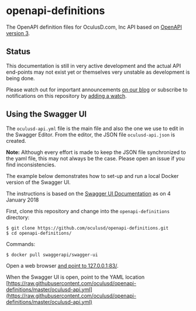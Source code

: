 # openapi-definitions

The OpenAPI definition files for OculusD.com, Inc API based on
[OpenAPI version 3](https://swagger.io/docs/specification/basic-structure/).

## Status

This documentation is still in very active development and the actual API end-points may not exist yet or themselves
very unstable as development is being done.

Please watch out for important announcements [on our blog](https://www.oculusd.com/blog) or subscribe to notifications
on this repository by [adding a watch](https://help.github.com/articles/watching-and-unwatching-repositories/).

## Using the Swagger UI

The `oculusd-api.yml` file is the main file and also the one we use to edit in the Swagger Editor. From the editor, the
JSON file `oculusd-api.json` is created.

__Note:__ Although every effort is made to keep the JSON file synchronized to the yaml file, this may not always be the
case. Please open an issue if you find inconsistencies. 

The example below demonstrates how to set-up and run a local Docker version of the Swagger UI.

The instructions is based on the [Swagger UI Documentation](https://github.com/swagger-api/swagger-ui) as on
4 January 2018

First, clone this repository and change into the `openapi-definitions` directory:

    $ git clone https://github.com/oculusd/openapi-definitions.git
    $ cd openapi-definitions/

Commands:

    $ docker pull swaggerapi/swagger-ui

Open a web browser [and point to 127.0.0.1:83/](http://127.0.0.1:83/).

When the Swagger UI is open, point to the YAML location [https://raw.githubusercontent.com/oculusd/openapi-definitions/master/oculusd-api.yml](https://raw.githubusercontent.com/oculusd/openapi-definitions/master/oculusd-api.yml)
